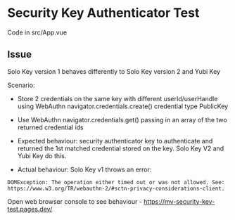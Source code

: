# Security Key Authenticator Test

Code in src/App.vue


## Issue

Solo Key version 1 behaves differently to Solo Key version 2 and Yubi Key

Scenario:

* Store 2 credentials on the same key with different userId/userHandle using WebAuthn navigator.credentials.create() credential type PublicKey

* Use WebAuthn navigator.credentials.get() passing in an array of the two returned credential ids

* Expected behaviour: security authenticator key to authenticate and returned the 1st matched credential stored on the key. Solo Key V2 and Yubi Key do this.

* Actual behaviour: Solo Key v1 throws an error:
```
DOMException: The operation either timed out or was not allowed. See: https://www.w3.org/TR/webauthn-2/#sctn-privacy-considerations-client.
```

Open web browser console to see behaviour - https://mv-security-key-test.pages.dev/
